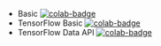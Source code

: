 
* Basic [![colab-badge]][Basic]
* TensorFlow Basic [![colab-badge]][TensorFlow-Basic]
* TensorFlow Data API [![colab-badge]][TensorFlow-Data-API]

[Basic]: https://colab.research.google.com/github/haoxins/my-colab-nbs/blob/main/00-Basic.ipynb
[TensorFlow-Basic]: https://colab.research.google.com/github/haoxins/my-colab-nbs/blob/main/01-TensorFlow-Basic.ipynb
[TensorFlow-Data-API]: https://colab.research.google.com/github/haoxins/my-colab-nbs/blob/main/02-TensorFlow-Data-API.ipynb

[colab-badge]: https://colab.research.google.com/assets/colab-badge.svg
